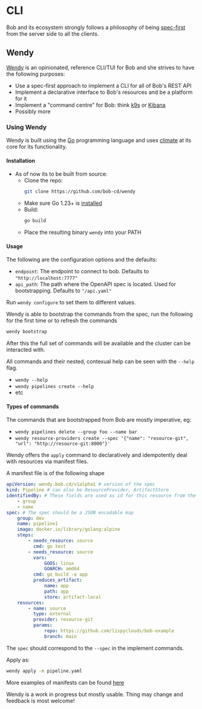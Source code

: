 # CLI

Bob and its ecosystem strongly follows a philosophy of being [spec-first](https://www.atlassian.com/blog/technology/spec-first-api-development) from the server side to all the clients.

## Wendy

[Wendy](https://github.com/bob-cd/wendy) is an opinionated, reference CLI/TUI for Bob and she strives to have the following purposes:

- Use a spec-first approach to implement a CLI for all of Bob's REST API
- Implement a declarative interface to Bob's resources and be a platform for it
- Implement a "command centre" for Bob: think [k9s](https://k9scli.io/) or [Kibana](https://www.elastic.co/kibana)
- Possibly more

### Using Wendy

Wendy is built using the [Go](https://go.dev/) programming language and uses [climate](https://github.com/lispyclouds/climate) at its core for its functionality.

#### Installation

- As of now its to be built from source:
    - Clone the repo:
        ```bash
        git clone https://github.com/bob-cd/wendy
        ```
    - Make sure Go 1.23+ is [installed](https://go.dev/doc/install)
    - Build:
        ```bash
        go build
        ```
    - Place the resulting binary `wendy` into your PATH

#### Usage

The following are the configuration options and the defaults:

- `endpoint`: The endpoint to connect to bob. Defaults to `"http://localhost:7777"`
- `api_path`: The path where the OpenAPI spec is located. Used for bootstrapping. Defaults to `"/api.yaml"`

Run `wendy configure` to set them to different values.

Wendy is able to bootstrap the commands from the spec, run the following for the first time or to refresh the commands

```bash
wendy bootstrap
```

After this the full set of commands will be available and the cluster can be interacted with.

All commands and their nested, contexual help can be seen with the `--help` flag.

- `wendy --help`
- `wendy pipelines create --help`
- etc

#### Types of commands

The commands that are bootstrapped from Bob are mostly imperative, eg:

- `wendy pipelines delete --group foo --name bar`
- `wendy resource-providers create --spec '{"name": "resource-git", "url": "http://resource-git:8000"}'`

Wendy offers the `apply` command to declaratively and idempotently deal with resources via manifest files.

A manifest file is of the following shape

```yaml title="pipeline.yaml" linenums="1"
apiVersion: wendy.bob.cd/v1alpha1 # version of the spec
kind: Pipeline # can also be ResourceProvider, ArtifactStore
identifiedBy: # These fields are used as id for this resource from the spec
    - group
    - name
spec: # The spec should be a JSON encodable map
    group: dev
    name: pipeline1
    image: docker.io/library/golang:alpine
    steps:
        - needs_resource: source
          cmd: go test
        - needs_resource: source
          vars:
              GOOS: linux
              GOARCH: amd64
          cmd: go build -o app
          produces_artifact:
              name: app
              path: app
              store: artifact-local
    resources:
        - name: source
          type: external
          provider: resource-git
          params:
              repo: https://github.com/lispyclouds/bob-example
              branch: main
```

The `spec` should correspond to the `--spec` in the implement commands.

Apply as:

```bash
wendy apply -m pipeline.yaml
```

More examples of manifests can be found [here](https://github.com/bob-cd/wendy/tree/main/manifests)

Wendy is a work in progress but mostly usable. Thing may change and feedback is most welcome!

